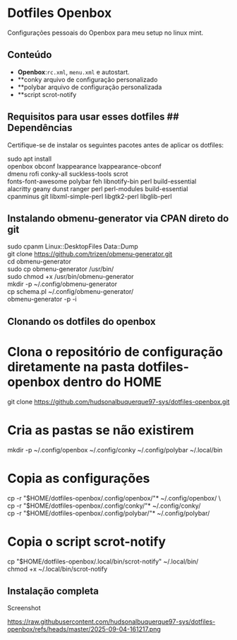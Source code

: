 # Dotfiles Openbox

Configurações pessoais do Openbox para meu setup no linux mint.

## Conteúdo
- **Openbox**:`rc.xml`, `menu.xml` e autostart.
- **conky arquivo de configuração personalizado
- **polybar arquivo de configuração personalizada
- **script scrot-notify

## Requisitos para usar esses dotfiles ## Dependências

Certifique-se de instalar os seguintes pacotes antes de aplicar os dotfiles:

sudo apt install \
  openbox obconf lxappearance lxappearance-obconf \
  dmenu rofi conky-all suckless-tools scrot \
  fonts-font-awesome polybar feh libnotify-bin perl build-essential \
  alacritty geany dunst ranger perl perl-modules build-essential \
  cpanminus git libxml-simple-perl libgtk2-perl libglib-perl

## Instalando obmenu-generator via CPAN direto do git 
sudo cpanm Linux::DesktopFiles Data::Dump \
git clone https://github.com/trizen/obmenu-generator.git \
cd obmenu-generator \
sudo cp obmenu-generator /usr/bin/ \
sudo chmod +x /usr/bin/obmenu-generator \
mkdir -p ~/.config/obmenu-generator \
cp schema.pl ~/.config/obmenu-generator/ \
obmenu-generator -p -i 

## Clonando os dotfiles do openbox
# Clona o repositório de configuração diretamente na pasta dotfiles-openbox dentro do HOME
git clone https://github.com/hudsonalbuquerque97-sys/dotfiles-openbox.git 
# Cria as pastas se não existirem 
mkdir -p ~/.config/openbox ~/.config/conky ~/.config/polybar ~/.local/bin 
# Copia as configurações 
cp -r "$HOME/dotfiles-openbox/.config/openbox/"* ~/.config/openbox/ \
cp -r "$HOME/dotfiles-openbox/.config/conky/"*   ~/.config/conky/ \
cp -r "$HOME/dotfiles-openbox/.config/polybar/"* ~/.config/polybar/ 
# Copia o script scrot-notify 
cp "$HOME/dotfiles-openbox/.local/bin/scrot-notify" ~/.local/bin/ \
chmod +x ~/.local/bin/scrot-notify 

## Instalação completa ##

Screenshot 

https://raw.githubusercontent.com/hudsonalbuquerque97-sys/dotfiles-openbox/refs/heads/master/2025-09-04-161217.png
